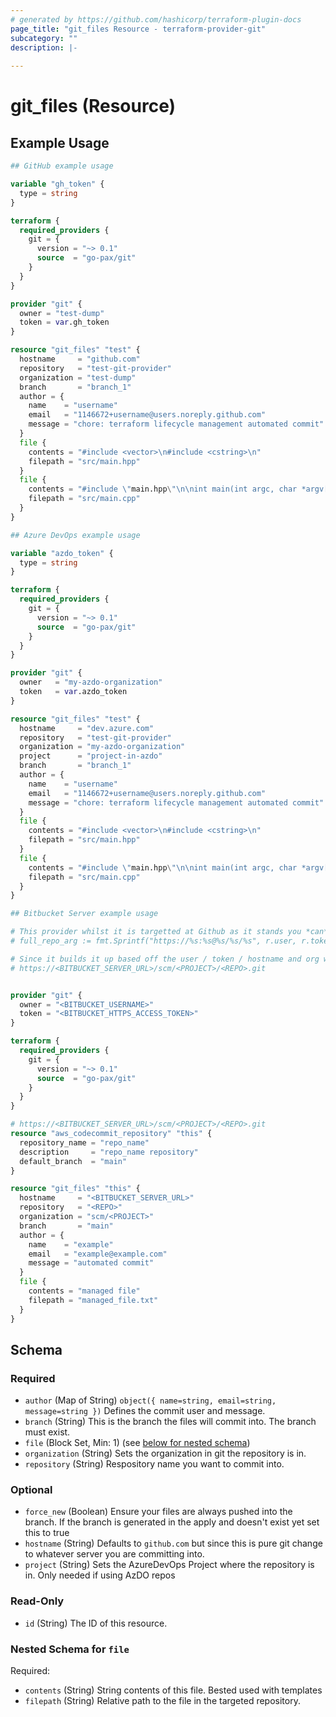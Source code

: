```yaml
---
# generated by https://github.com/hashicorp/terraform-plugin-docs
page_title: "git_files Resource - terraform-provider-git"
subcategory: ""
description: |-
  
---
```


# git_files (Resource)



## Example Usage

```terraform
## GitHub example usage

variable "gh_token" {
  type = string
}

terraform {
  required_providers {
    git = {
      version = "~> 0.1"
      source  = "go-pax/git"
    }
  }
}

provider "git" {
  owner = "test-dump"
  token = var.gh_token
}

resource "git_files" "test" {
  hostname     = "github.com"
  repository   = "test-git-provider"
  organization = "test-dump"
  branch       = "branch_1"
  author = {
    name    = "username"
    email   = "1146672+username@users.noreply.github.com"
    message = "chore: terraform lifecycle management automated commit"
  }
  file {
    contents = "#include <vector>\n#include <cstring>\n"
    filepath = "src/main.hpp"
  }
  file {
    contents = "#include \"main.hpp\"\n\nint main(int argc, char *argv[])\n{\n\treturn 0;\n}\n"
    filepath = "src/main.cpp"
  }
}

## Azure DevOps example usage

variable "azdo_token" {
  type = string
}

terraform {
  required_providers {
    git = {
      version = "~> 0.1"
      source  = "go-pax/git"
    }
  }
}

provider "git" {
  owner   = "my-azdo-organization"
  token   = var.azdo_token
}

resource "git_files" "test" {
  hostname     = "dev.azure.com"
  repository   = "test-git-provider"
  organization = "my-azdo-organization"
  project      = "project-in-azdo"
  branch       = "branch_1"
  author = {
    name    = "username"
    email   = "1146672+username@users.noreply.github.com"
    message = "chore: terraform lifecycle management automated commit"
  }
  file {
    contents = "#include <vector>\n#include <cstring>\n"
    filepath = "src/main.hpp"
  }
  file {
    contents = "#include \"main.hpp\"\n\nint main(int argc, char *argv[])\n{\n\treturn 0;\n}\n"
    filepath = "src/main.cpp"
  }
}

## Bitbucket Server example usage

# This provider whilst it is targetted at Github as it stands you *can* use it with Bitbucket server, see below example to make this work. The key is to replace the org with the relevant path as below:
# full_repo_arg := fmt.Sprintf("https://%s:%s@%s/%s/%s", r.user, r.token, r.hostname, r.organization, repo)

# Since it builds it up based off the user / token / hostname and org we can manipulate this and change org to be the matching URL as per bitbucket or other git
# https://<BITBUCKET_SERVER_URL>/scm/<PROJECT>/<REPO>.git


provider "git" {
  owner = "<BITBUCKET_USERNAME>"
  token = "<BITBUCKET_HTTPS_ACCESS_TOKEN>"
}

terraform {
  required_providers {
    git = {
      version = "~> 0.1"
      source  = "go-pax/git"
    }
  }
}

# https://<BITBUCKET_SERVER_URL>/scm/<PROJECT>/<REPO>.git
resource "aws_codecommit_repository" "this" {
  repository_name = "repo_name"
  description     = "repo_name repository"
  default_branch  = "main"
}

resource "git_files" "this" {
  hostname     = "<BITBUCKET_SERVER_URL>"
  repository   = "<REPO>"
  organization = "scm/<PROJECT>"
  branch       = "main"
  author = {
    name    = "example"
    email   = "example@example.com"
    message = "automated commit"
  }
  file {
    contents = "managed file"
    filepath = "managed_file.txt"
  }
}
```

<!-- schema generated by tfplugindocs -->
## Schema

### Required

- `author` (Map of String) `object({ name=string, email=string, message=string })` Defines the commit user and message.
- `branch` (String) This is the branch the files will commit into. The branch must exist.
- `file` (Block Set, Min: 1) (see [below for nested schema](#nestedblock--file))
- `organization` (String) Sets the organization in git the repository is in.
- `repository` (String) Respository name you want to commit into.

### Optional

- `force_new` (Boolean) Ensure your files are always pushed into the branch. If the branch is generated in the apply and doesn't exist yet set this to true
- `hostname` (String) Defaults to `github.com` but since this is pure git change to whatever server you are committing into.
- `project` (String) Sets the AzureDevOps Project where the repository is in. Only needed if using AzDO repos

### Read-Only

- `id` (String) The ID of this resource.

<a id="nestedblock--file"></a>
### Nested Schema for `file`

Required:

- `contents` (String) String contents of this file. Bested used with templates
- `filepath` (String) Relative path to the file in the targeted repository.
